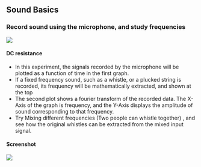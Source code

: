 Sound Basics
---

### Record sound using the microphone, and study frequencies

![](https://github.com/fossasia/pslab-experiments/blob/master/images/schematics/soundSimple.svg)

#### DC resistance
    
* In this experiment, the signals recorded by the microphone will be plotted as a function of time in the first graph.
* If a fixed frequency sound, such as a whistle, or a plucked string is recorded, its frequency will be mathematically extracted, and shown at the top
* The second plot shows a fourier transform of the recorded data. The X-Axis of the graph is frequency, and the Y-Axis displays the amplitude of sound corresponding to that frequency.
* Try Mixing different frequencies (Two people can whistle together) , and see how the original whistles can be extracted from the mixed input signal.
	
#### Screenshot

![](https://github.com/fossasia/pslab-experiments/blob/master/images/screenshots/frequencyOfSound.png)


